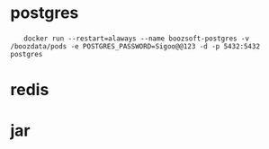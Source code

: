 # postgres
    　　docker run --restart=alaways --name boozsoft-postgres -v /boozdata/pods -e POSTGRES_PASSWORD=Sigoo@@123 -d -p 5432:5432 postgres
# redis
# jar

